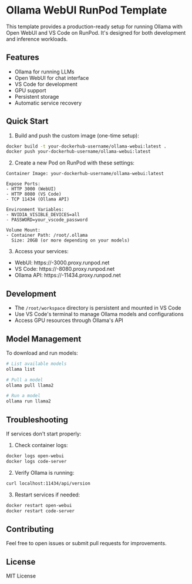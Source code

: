# Ollama WebUI RunPod Template

This template provides a production-ready setup for running Ollama with Open WebUI and VS Code on RunPod. It's designed for both development and inference workloads.

## Features

- Ollama for running LLMs
- Open WebUI for chat interface
- VS Code for development
- GPU support
- Persistent storage
- Automatic service recovery

## Quick Start

1. Build and push the custom image (one-time setup):
```bash
docker build -t your-dockerhub-username/ollama-webui:latest .
docker push your-dockerhub-username/ollama-webui:latest
```

2. Create a new Pod on RunPod with these settings:

```
Container Image: your-dockerhub-username/ollama-webui:latest

Expose Ports:
- HTTP 3000 (WebUI)
- HTTP 8080 (VS Code)
- TCP 11434 (Ollama API)

Environment Variables:
- NVIDIA_VISIBLE_DEVICES=all
- PASSWORD=your_vscode_password

Volume Mount:
- Container Path: /root/.ollama
  Size: 20GB (or more depending on your models)
```

3. Access your services:
- WebUI: https://<pod-id>-3000.proxy.runpod.net
- VS Code: https://<pod-id>-8080.proxy.runpod.net
- Ollama API: https://<pod-id>-11434.proxy.runpod.net

## Development

- The `/root/workspace` directory is persistent and mounted in VS Code
- Use VS Code's terminal to manage Ollama models and configurations
- Access GPU resources through Ollama's API

## Model Management

To download and run models:

```bash
# List available models
ollama list

# Pull a model
ollama pull llama2

# Run a model
ollama run llama2
```

## Troubleshooting

If services don't start properly:

1. Check container logs:
```bash
docker logs open-webui
docker logs code-server
```

2. Verify Ollama is running:
```bash
curl localhost:11434/api/version
```

3. Restart services if needed:
```bash
docker restart open-webui
docker restart code-server
```

## Contributing

Feel free to open issues or submit pull requests for improvements.

## License

MIT License